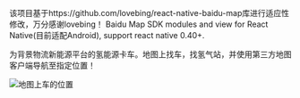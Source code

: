 该项目基于https://github.com/lovebing/react-native-baidu-map库进行适应性修改，万分感谢lovebing！
Baidu Map SDK modules and view for React Native(目前适配Android), support react native 0.40+.

为背景物流新能源平台的氢能源卡车。地图上找车，找氢气站，并使用第三方地图客户端导航至指定位置！

![地图上车的位置](https://raw.githubusercontent.com/kangkaislove/react-native-android-map/Screenshots/car.jpg)
